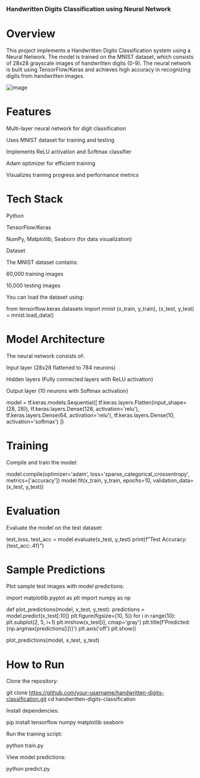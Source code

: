 ### Handwritten Digits Classification using Neural Network

# Overview

This project implements a Handwritten Digits Classification system using a Neural Network. The model is trained on the MNIST dataset, which consists of 28x28 grayscale images of handwritten digits (0-9). The neural network is built using TensorFlow/Keras and achieves high accuracy in recognizing digits from handwritten images.

![image](https://github.com/user-attachments/assets/a9b86d8c-91a5-4b73-9191-ba365b0d2297)

# Features

Multi-layer neural network for digit classification

Uses MNIST dataset for training and testing

Implements ReLU activation and Softmax classifier

Adam optimizer for efficient training

Visualizes training progress and performance metrics



# Tech Stack

Python

TensorFlow/Keras

NumPy, Matplotlib, Seaborn (for data visualization)

Dataset

The MNIST dataset contains:

60,000 training images

10,000 testing images

You can load the dataset using:

from tensorflow.keras.datasets import mnist
(x_train, y_train), (x_test, y_test) = mnist.load_data()

# Model Architecture

The neural network consists of:

Input layer (28x28 flattened to 784 neurons)

Hidden layers (Fully connected layers with ReLU activation)

Output layer (10 neurons with Softmax activation)

model = tf.keras.models.Sequential([
    tf.keras.layers.Flatten(input_shape=(28, 28)),
    tf.keras.layers.Dense(128, activation='relu'),
    tf.keras.layers.Dense(64, activation='relu'),
    tf.keras.layers.Dense(10, activation='softmax')
])



# Training

Compile and train the model:

model.compile(optimizer='adam', loss='sparse_categorical_crossentropy', metrics=['accuracy'])
model.fit(x_train, y_train, epochs=10, validation_data=(x_test, y_test))



# Evaluation

Evaluate the model on the test dataset:

test_loss, test_acc = model.evaluate(x_test, y_test)
print(f"Test Accuracy: {test_acc:.4f}")



# Sample Predictions

Plot sample test images with model predictions:

import matplotlib.pyplot as plt
import numpy as np

def plot_predictions(model, x_test, y_test):
    predictions = model.predict(x_test[:10])
    plt.figure(figsize=(10, 5))
    for i in range(10):
        plt.subplot(2, 5, i+1)
        plt.imshow(x_test[i], cmap='gray')
        plt.title(f'Predicted: {np.argmax(predictions[i])}')
        plt.axis('off')
    plt.show()

plot_predictions(model, x_test, y_test)



# How to Run

Clone the repository:


git clone https://github.com/your-username/handwritten-digits-classification.git
cd handwritten-digits-classification



 Install dependencies:


pip install tensorflow numpy matplotlib seaborn

Run the training script:

python train.py

View model predictions:

python predict.py


